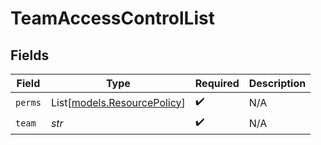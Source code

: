 # TeamAccessControlList


## Fields

| Field                                                      | Type                                                       | Required                                                   | Description                                                |
| ---------------------------------------------------------- | ---------------------------------------------------------- | ---------------------------------------------------------- | ---------------------------------------------------------- |
| `perms`                                                    | List[[models.ResourcePolicy](../models/resourcepolicy.md)] | :heavy_check_mark:                                         | N/A                                                        |
| `team`                                                     | *str*                                                      | :heavy_check_mark:                                         | N/A                                                        |